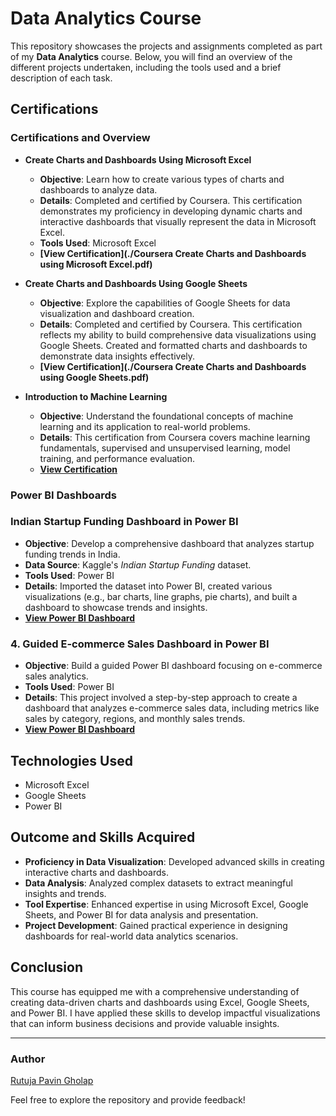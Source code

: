 # Data Analytics Course

This repository showcases the projects and assignments completed as part of my **Data Analytics** course. Below, you will find an overview of the different projects undertaken, including the tools used and a brief description of each task.

## Certifications

### Certifications and Overview

- **Create Charts and Dashboards Using Microsoft Excel**
  - **Objective**: Learn how to create various types of charts and dashboards to analyze data.
  - **Details**: Completed and certified by Coursera. This certification demonstrates my proficiency in developing dynamic charts and interactive dashboards that visually represent the data in Microsoft Excel.
  - **Tools Used**: Microsoft Excel
  - **[View Certification](./Coursera Create Charts and Dashboards using Microsoft Excel.pdf)**

- **Create Charts and Dashboards Using Google Sheets**
  - **Objective**: Explore the capabilities of Google Sheets for data visualization and dashboard creation.
  - **Details**: Completed and certified by Coursera. This certification reflects my ability to build comprehensive data visualizations using Google Sheets. Created and formatted charts and dashboards to demonstrate data insights effectively.
  - **[View Certification](./Coursera Create Charts and Dashboards using Google Sheets.pdf)**

- **Introduction to Machine Learning**
  - **Objective**: Understand the foundational concepts of machine learning and its application to real-world problems.
  - **Details**: This certification from Coursera covers machine learning fundamentals, supervised and unsupervised learning, model training, and performance evaluation.
  - **[View Certification](./Certificate.pdf)**


### Power BI Dashboards

### Indian Startup Funding Dashboard in Power BI
- **Objective**: Develop a comprehensive dashboard that analyzes startup funding trends in India.
- **Data Source**: Kaggle's *Indian Startup Funding* dataset.
- **Tools Used**: Power BI
- **Details**: Imported the dataset into Power BI, created various visualizations (e.g., bar charts, line graphs, pie charts), and built a dashboard to showcase trends and insights.
- **[View Power BI Dashboard](./Indian_Startup_Funding.pbix)**

### 4. Guided E-commerce Sales Dashboard in Power BI
- **Objective**: Build a guided Power BI dashboard focusing on e-commerce sales analytics.
- **Tools Used**: Power BI
- **Details**: This project involved a step-by-step approach to create a dashboard that analyzes e-commerce sales data, including metrics like sales by category, regions, and monthly sales trends.
- **[View Power BI Dashboard](./DA_Dashboard.pbix)**  

## Technologies Used
- Microsoft Excel
- Google Sheets
- Power BI

## Outcome and Skills Acquired
- **Proficiency in Data Visualization**: Developed advanced skills in creating interactive charts and dashboards.
- **Data Analysis**: Analyzed complex datasets to extract meaningful insights and trends.
- **Tool Expertise**: Enhanced expertise in using Microsoft Excel, Google Sheets, and Power BI for data analysis and presentation.
- **Project Development**: Gained practical experience in designing dashboards for real-world data analytics scenarios.

## Conclusion
This course has equipped me with a comprehensive understanding of creating data-driven charts and dashboards using Excel, Google Sheets, and Power BI. 
I have applied these skills to develop impactful visualizations that can inform business decisions and provide valuable insights.

---

### Author
[Rutuja Pavin Gholap](https://github.com/rpgholap)

Feel free to explore the repository and provide feedback!
